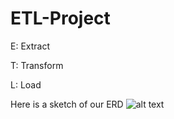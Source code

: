 # ETL-Project

E: Extract

T: Transform

L: Load

Here is a sketch of our ERD
![alt text](https://github.com/JMazick/ETL-Project/tree/main/images/SCHEMA.png)

